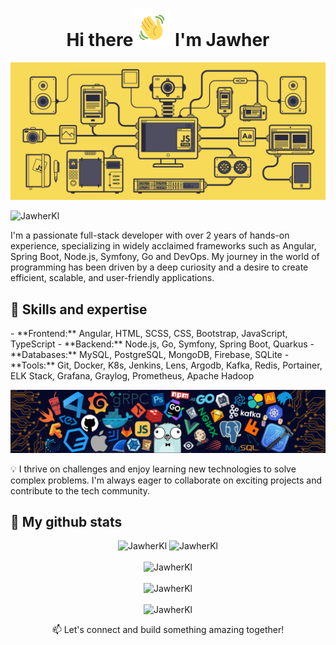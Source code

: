 <h1 align="center">Hi there<img src="wave.gif" height="60px"> I'm Jawher </h1>

<p align="left">
  
  ![Full Stack Developer](https://raw.githubusercontent.com/muhammadnurulahsan/muhammadnurulahsan/main/ahsan.gif)

</p>

<p align="left">
  <img src="https://komarev.com/ghpvc/?username=JawherKl&label=Profile%20views&color=blueviolet&style=flat" alt="JawherKl" />
</p>

<p aligne="left">
  I'm a passionate full-stack developer with over 2 years of hands-on experience, specializing in widely acclaimed frameworks such as Angular, Spring Boot, Node.js, Symfony, Go and DevOps. My journey in the world of programming has been driven by a deep curiosity and a desire to create efficient, scalable, and user-friendly applications.
</p>

<summary><h2>🌟 Skills and expertise</h2></summary>
  <p>
    - **Frontend:** Angular, HTML, SCSS, CSS, Bootstrap, JavaScript, TypeScript
    - **Backend:** Node.js, Go, Symfony, Spring Boot, Quarkus
    - **Databases:** MySQL, PostgreSQL, MongoDB, Firebase, SQLite
    - **Tools:** Git, Docker, K8s, Jenkins, Lens, Argodb, Kafka, Redis, Portainer, ELK Stack, Grafana, Graylog, Prometheus, Apache Hadoop
  
  ![devTools](devTools.png)
  
  💡 I thrive on challenges and enjoy learning new technologies to solve complex problems. I'm always eager to collaborate on exciting projects and contribute to the tech community.
  </p>
  
<summary><h2>🔭 My github stats</h2></summary>
  <p align="center">
    <img src="https://github-readme-stats.vercel.app/api/top-langs?username=JawherKl&show_icons=true&locale=en&layout=compact&theme=light&border_radius=5&card_width=360" alt="JawherKl"/>
    <img src="https://github-readme-stats.vercel.app/api?username=JawherKl&show_icons=true&locale=en" alt="JawherKl"/>
    <br><br>
    <img src="https://github-profile-trophy.vercel.app/?username=JawherKl" alt="JawherKl"/>
    <br><br>
    <img src="https://github-readme-streak-stats.herokuapp.com/?user=JawherKl&theme=light&hide_border=true&border_radius=5.3&card_width=860" alt="JawherKl">
    <br><br>
    <img src="https://github-readme-activity-graph.vercel.app/graph/?username=JawherKl&bg_color=RRGGBBAA&title_color=00abf0&color=00abf0&line=00abf0&point=DEDEDE&hide_border=true&custom_title=Contribution%E2%A0%80Graph" alt="JawherKl"/>
  </p>
  
  <p align="center">📫 Let's connect and build something amazing together!</p>
